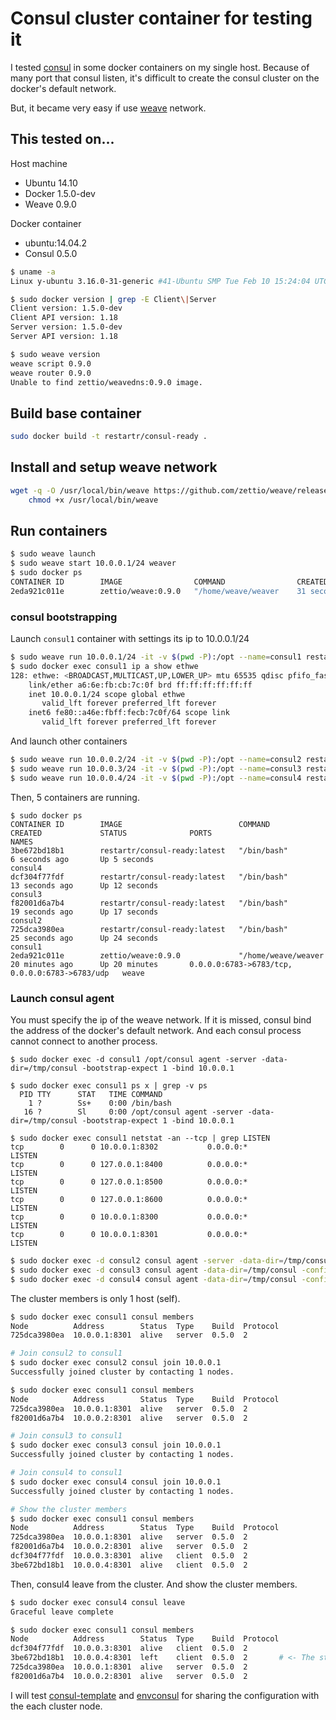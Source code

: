 # Consul cluster container for testing it

I tested [consul](https://www.consul.io/) in some docker containers on my single host.
Because of many port that consul listen, it's difficult to create the consul cluster on the docker's default network.

But, it became very easy if use [weave](http://zettio.github.io/weave/) network.

## This tested on...

Host machine

* Ubuntu 14.10
* Docker 1.5.0-dev
* Weave  0.9.0

Docker container

* ubuntu:14.04.2
* Consul 0.5.0

```bash
$ uname -a
Linux y-ubuntu 3.16.0-31-generic #41-Ubuntu SMP Tue Feb 10 15:24:04 UTC 2015 x86_64 x86_64 x86_64 GNU/Linux

$ sudo docker version | grep -E Client\|Server
Client version: 1.5.0-dev
Client API version: 1.18
Server version: 1.5.0-dev
Server API version: 1.18

$ sudo weave version
weave script 0.9.0
weave router 0.9.0
Unable to find zettio/weavedns:0.9.0 image.
```

## Build base container

```bash
sudo docker build -t restartr/consul-ready .
```

## Install and setup weave network

```bash
wget -q -O /usr/local/bin/weave https://github.com/zettio/weave/releases/download/latest_release/weave && \
    chmod +x /usr/local/bin/weave
```

## Run containers

```bash
$ sudo weave launch
$ sudo weave start 10.0.0.1/24 weaver
$ sudo docker ps
CONTAINER ID        IMAGE                COMMAND                CREATED             STATUS              PORTS                                            NAMES
2eda921c011e        zettio/weave:0.9.0   "/home/weave/weaver    31 seconds ago      Up 30 seconds       0.0.0.0:6783->6783/tcp, 0.0.0.0:6783->6783/udp   weave
```

### consul bootstrapping

Launch `consul1` container with settings its ip to 10.0.0.1/24

```bash
$ sudo weave run 10.0.0.1/24 -it -v $(pwd -P):/opt --name=consul1 restartr/consul-ready
$ sudo docker exec consul1 ip a show ethwe
128: ethwe: <BROADCAST,MULTICAST,UP,LOWER_UP> mtu 65535 qdisc pfifo_fast state UP group default qlen 1000
    link/ether a6:6e:fb:cb:7c:0f brd ff:ff:ff:ff:ff:ff
    inet 10.0.0.1/24 scope global ethwe
       valid_lft forever preferred_lft forever
    inet6 fe80::a46e:fbff:fecb:7c0f/64 scope link
       valid_lft forever preferred_lft forever
```

And launch other containers

```bash
$ sudo weave run 10.0.0.2/24 -it -v $(pwd -P):/opt --name=consul2 restartr/consul-ready
$ sudo weave run 10.0.0.3/24 -it -v $(pwd -P):/opt --name=consul3 restartr/consul-ready
$ sudo weave run 10.0.0.4/24 -it -v $(pwd -P):/opt --name=consul4 restartr/consul-ready
```

Then, 5 containers are running.

```
$ sudo docker ps
CONTAINER ID        IMAGE                          COMMAND                CREATED             STATUS              PORTS                                            NAMES
3be672bd18b1        restartr/consul-ready:latest   "/bin/bash"            6 seconds ago       Up 5 seconds                                                         consul4
dcf304f77fdf        restartr/consul-ready:latest   "/bin/bash"            13 seconds ago      Up 12 seconds                                                        consul3
f82001d6a7b4        restartr/consul-ready:latest   "/bin/bash"            19 seconds ago      Up 17 seconds                                                        consul2
725dca3980ea        restartr/consul-ready:latest   "/bin/bash"            25 seconds ago      Up 24 seconds                                                        consul1
2eda921c011e        zettio/weave:0.9.0             "/home/weave/weaver    20 minutes ago      Up 20 minutes       0.0.0.0:6783->6783/tcp, 0.0.0.0:6783->6783/udp   weave
```

### Launch consul agent

You must specify the ip of the weave network.
If it is missed, consul bind the address of the docker's default network. And each consul process cannot connect to another process.

```
$ sudo docker exec -d consul1 /opt/consul agent -server -data-dir=/tmp/consul -bootstrap-expect 1 -bind 10.0.0.1

$ sudo docker exec consul1 ps x | grep -v ps
  PID TTY      STAT   TIME COMMAND
    1 ?        Ss+    0:00 /bin/bash
   16 ?        Sl     0:00 /opt/consul agent -server -data-dir=/tmp/consul -bootstrap-expect 1 -bind 10.0.0.1

$ sudo docker exec consul1 netstat -an --tcp | grep LISTEN
tcp        0      0 10.0.0.1:8302           0.0.0.0:*               LISTEN
tcp        0      0 127.0.0.1:8400          0.0.0.0:*               LISTEN
tcp        0      0 127.0.0.1:8500          0.0.0.0:*               LISTEN
tcp        0      0 127.0.0.1:8600          0.0.0.0:*               LISTEN
tcp        0      0 10.0.0.1:8300           0.0.0.0:*               LISTEN
tcp        0      0 10.0.0.1:8301           0.0.0.0:*               LISTEN
```

```bash
$ sudo docker exec -d consul2 consul agent -server -data-dir=/tmp/consul -config-dir=/opt/consul.d/web.json -bind 10.0.0.2
$ sudo docker exec -d consul3 consul agent -data-dir=/tmp/consul -config-dir=/opt/consul.d/web.json -bind 10.0.0.3
$ sudo docker exec -d consul4 consul agent -data-dir=/tmp/consul -config-dir=/opt/consul.d/web.json -bind 10.0.0.4
```

The cluster members is only 1 host (self).

```bash
$ sudo docker exec consul1 consul members
Node          Address        Status  Type    Build  Protocol
725dca3980ea  10.0.0.1:8301  alive   server  0.5.0  2
```


```bash
# Join consul2 to consul1
$ sudo docker exec consul2 consul join 10.0.0.1
Successfully joined cluster by contacting 1 nodes.

$ sudo docker exec consul1 consul members
Node          Address        Status  Type    Build  Protocol
725dca3980ea  10.0.0.1:8301  alive   server  0.5.0  2
f82001d6a7b4  10.0.0.2:8301  alive   server  0.5.0  2

# Join consul3 to consul1
$ sudo docker exec consul3 consul join 10.0.0.1
Successfully joined cluster by contacting 1 nodes.

# Join consul4 to consul1
$ sudo docker exec consul4 consul join 10.0.0.1
Successfully joined cluster by contacting 1 nodes.

# Show the cluster members
$ sudo docker exec consul1 consul members
Node          Address        Status  Type    Build  Protocol
725dca3980ea  10.0.0.1:8301  alive   server  0.5.0  2
f82001d6a7b4  10.0.0.2:8301  alive   server  0.5.0  2
dcf304f77fdf  10.0.0.3:8301  alive   client  0.5.0  2
3be672bd18b1  10.0.0.4:8301  alive   client  0.5.0  2
```

Then, consul4 leave from the cluster. And show the cluster members.

```bash
$ sudo docker exec consul4 consul leave
Graceful leave complete

$ sudo docker exec consul1 consul members
Node          Address        Status  Type    Build  Protocol
dcf304f77fdf  10.0.0.3:8301  alive   client  0.5.0  2
3be672bd18b1  10.0.0.4:8301  left    client  0.5.0  2       # <- The status has been changed from 'alive' to 'left'.
725dca3980ea  10.0.0.1:8301  alive   server  0.5.0  2
f82001d6a7b4  10.0.0.2:8301  alive   server  0.5.0  2
```

I will test [consul-template](https://github.com/hashicorp/consul-template) and [envconsul](https://github.com/hashicorp/envconsul) for sharing the configuration with the each cluster node.
